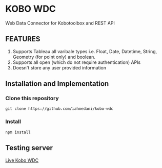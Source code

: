 # KOBO WDC
Web Data Connector for Kobotoolbox and REST API

## FEATURES
1. Supports Tableau all varibale types i.e. Float, Date, Datetime, String, Geometry (for point only) and boolean.
2. Supports all open (which do not require authentication) APIs
3. Doesn't store any user provided information


## Installation and Implementation
### Clone this repository
```
git clone https://github.com/iahmedani/kobo-wdc
```
### Install
```
npm install
```
## Testing server
[Live Kobo WDC](http://167.179.85.104:3000)
